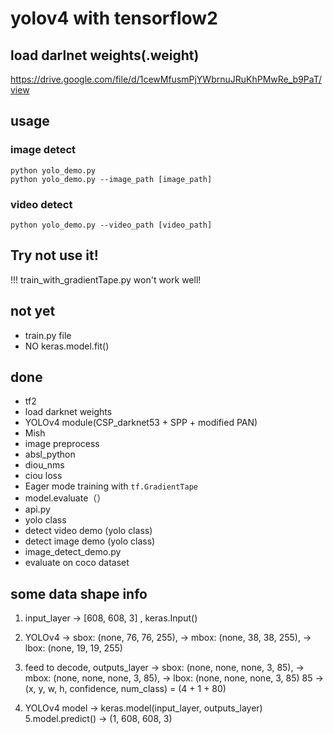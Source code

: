 # yolov4 with tensorflow2



## load darlnet weights(.weight)
https://drive.google.com/file/d/1cewMfusmPjYWbrnuJRuKhPMwRe_b9PaT/view



## usage 
### image detect

```
python yolo_demo.py
python yolo_demo.py --image_path [image_path] 
```

### video detect

```
python yolo_demo.py --video_path [video_path] 
```

## Try not use it!
!!! train_with_gradientTape.py won't work well!




## not yet

- train.py file
- NO keras.model.fit()



## done
- tf2
- load darknet weights 
- YOLOv4 module(CSP_darknet53 + SPP + modified PAN)
- Mish
- image preprocess
- absl_python
- diou_nms
- ciou loss
- Eager mode training with `tf.GradientTape`
- model.evaluate（）
- api.py
- yolo class
- detect video demo (yolo class)
- detect image demo (yolo class)
- image_detect_demo.py
- evaluate on coco dataset



## some data shape info

1. input_layer -> [608, 608, 3] , keras.Input()
2. YOLOv4 -> sbox: (none, 76, 76, 255),
                -> mbox: (none, 38, 38, 255),
                -> lbox: (none, 19, 19, 255)

3. feed to decode, outputs_layer -> sbox: (none, none, none, 3, 85),
                  -> mbox: (none, none, none, 3, 85),
                  -> lbox: (none, none, none, 3, 85)
    85 -> (x, y, w, h, confidence, num_class) = (4 + 1 + 80)

4. YOLOv4 model -> keras.model(input_layer, outputs_layer)
5.model.predict() -> (1, 608, 608, 3)














